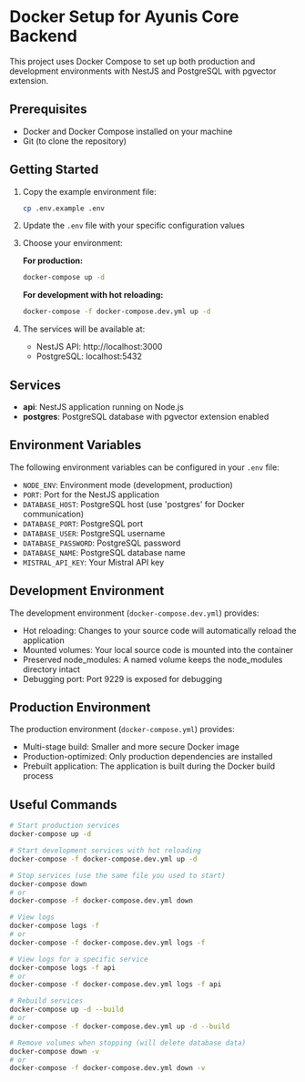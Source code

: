 # Docker Setup for Ayunis Core Backend

This project uses Docker Compose to set up both production and development environments with NestJS and PostgreSQL with pgvector extension.

## Prerequisites

- Docker and Docker Compose installed on your machine
- Git (to clone the repository)

## Getting Started

1. Copy the example environment file:

   ```bash
   cp .env.example .env
   ```

2. Update the `.env` file with your specific configuration values

3. Choose your environment:

   **For production:**

   ```bash
   docker-compose up -d
   ```

   **For development with hot reloading:**

   ```bash
   docker-compose -f docker-compose.dev.yml up -d
   ```

4. The services will be available at:
   - NestJS API: http://localhost:3000
   - PostgreSQL: localhost:5432

## Services

- **api**: NestJS application running on Node.js
- **postgres**: PostgreSQL database with pgvector extension enabled

## Environment Variables

The following environment variables can be configured in your `.env` file:

- `NODE_ENV`: Environment mode (development, production)
- `PORT`: Port for the NestJS application
- `DATABASE_HOST`: PostgreSQL host (use 'postgres' for Docker communication)
- `DATABASE_PORT`: PostgreSQL port
- `DATABASE_USER`: PostgreSQL username
- `DATABASE_PASSWORD`: PostgreSQL password
- `DATABASE_NAME`: PostgreSQL database name
- `MISTRAL_API_KEY`: Your Mistral API key

## Development Environment

The development environment (`docker-compose.dev.yml`) provides:

- Hot reloading: Changes to your source code will automatically reload the application
- Mounted volumes: Your local source code is mounted into the container
- Preserved node_modules: A named volume keeps the node_modules directory intact
- Debugging port: Port 9229 is exposed for debugging

## Production Environment

The production environment (`docker-compose.yml`) provides:

- Multi-stage build: Smaller and more secure Docker image
- Production-optimized: Only production dependencies are installed
- Prebuilt application: The application is built during the Docker build process

## Useful Commands

```bash
# Start production services
docker-compose up -d

# Start development services with hot reloading
docker-compose -f docker-compose.dev.yml up -d

# Stop services (use the same file you used to start)
docker-compose down
# or
docker-compose -f docker-compose.dev.yml down

# View logs
docker-compose logs -f
# or
docker-compose -f docker-compose.dev.yml logs -f

# View logs for a specific service
docker-compose logs -f api
# or
docker-compose -f docker-compose.dev.yml logs -f api

# Rebuild services
docker-compose up -d --build
# or
docker-compose -f docker-compose.dev.yml up -d --build

# Remove volumes when stopping (will delete database data)
docker-compose down -v
# or
docker-compose -f docker-compose.dev.yml down -v
```
